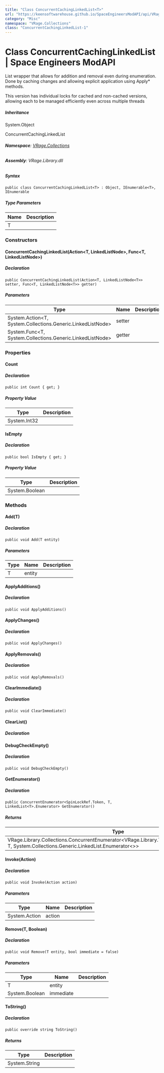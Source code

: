 ```yaml
---
title: "Class ConcurrentCachingLinkedList<T>"
url: "https://keensoftwarehouse.github.io/SpaceEngineersModAPI/api/VRage.Collections.ConcurrentCachingLinkedList-1.html"
category: "Misc"
namespace: "VRage.Collections"
class: "ConcurrentCachingLinkedList-1"
---
```


# Class ConcurrentCachingLinkedList<T> | Space Engineers ModAPI

List wrapper that allows for addition and removal even during enumeration. Done by caching changes and allowing explicit application using Apply\* methods.

This version has individual locks for cached and non-cached versions, allowing each to be managed efficiently even across multiple threads

##### Inheritance

System.Object

ConcurrentCachingLinkedList<T>

###### **Namespace**: [VRage.Collections](https://keensoftwarehouse.github.io/SpaceEngineersModAPI/api/VRage.Collections.html)

###### **Assembly**: VRage.Library.dll

##### Syntax

```
public class ConcurrentCachingLinkedList<T> : Object, IEnumerable<T>, IEnumerable
```

##### Type Parameters

| Name | Description |
| --- | --- |
| T   |     |

### Constructors

#### ConcurrentCachingLinkedList(Action<T, LinkedListNode<T>>, Func<T, LinkedListNode<T>>)

##### Declaration

```
public ConcurrentCachingLinkedList(Action<T, LinkedListNode<T>> setter, Func<T, LinkedListNode<T>> getter)
```

##### Parameters

| Type | Name | Description |
| --- | --- | --- |
| System.Action<T, System.Collections.Generic.LinkedListNode<T>> | setter |     |
| System.Func<T, System.Collections.Generic.LinkedListNode<T>> | getter |     |

### Properties

#### Count

##### Declaration

```
public int Count { get; }
```

##### Property Value

| Type | Description |
| --- | --- |
| System.Int32 |     |

#### IsEmpty

##### Declaration

```
public bool IsEmpty { get; }
```

##### Property Value

| Type | Description |
| --- | --- |
| System.Boolean |     |

### Methods

#### Add(T)

##### Declaration

```
public void Add(T entity)
```

##### Parameters

| Type | Name | Description |
| --- | --- | --- |
| T   | entity |     |

#### ApplyAdditions()

##### Declaration

```
public void ApplyAdditions()
```

#### ApplyChanges()

##### Declaration

```
public void ApplyChanges()
```

#### ApplyRemovals()

##### Declaration

```
public void ApplyRemovals()
```

#### ClearImmediate()

##### Declaration

```
public void ClearImmediate()
```

#### ClearList()

##### Declaration

#### DebugCheckEmpty()

##### Declaration

```
public void DebugCheckEmpty()
```

#### GetEnumerator()

##### Declaration

```
public ConcurrentEnumerator<SpinLockRef.Token, T, LinkedList<T>.Enumerator> GetEnumerator()
```

##### Returns

| Type | Description |
| --- | --- |
| VRage.Library.Collections.ConcurrentEnumerator<VRage.Library.Threading.SpinLockRef.Token, T, System.Collections.Generic.LinkedList.Enumerator<>> |     |

#### Invoke(Action)

##### Declaration

```
public void Invoke(Action action)
```

##### Parameters

| Type | Name | Description |
| --- | --- | --- |
| System.Action | action |     |

#### Remove(T, Boolean)

##### Declaration

```
public void Remove(T entity, bool immediate = false)
```

##### Parameters

| Type | Name | Description |
| --- | --- | --- |
| T   | entity |     |
| System.Boolean | immediate |     |

#### ToString()

##### Declaration

```
public override string ToString()
```

##### Returns

| Type | Description |
| --- | --- |
| System.String |     |